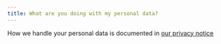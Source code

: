 ```yaml
---
title: What are you doing with my personal data?
---
```


How we handle your personal data is documented in [our privacy notice][1]

[1]: /docs/various/privacy/
